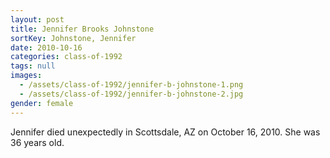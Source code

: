 ```yaml
---
layout: post
title: Jennifer Brooks Johnstone
sortKey: Johnstone, Jennifer
date: 2010-10-16
categories: class-of-1992
tags: null
images:
  - /assets/class-of-1992/jennifer-b-johnstone-1.png
  - /assets/class-of-1992/jennifer-b-johnstone-2.jpg
gender: female
---
```

Jennifer died unexpectedly in Scottsdale, AZ on October 16, 2010. She was 36 years old.
